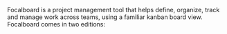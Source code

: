 Focalboard is a project management tool that helps define, organize, track and manage work across teams, using a familiar kanban board view. Focalboard comes in two editions: 
